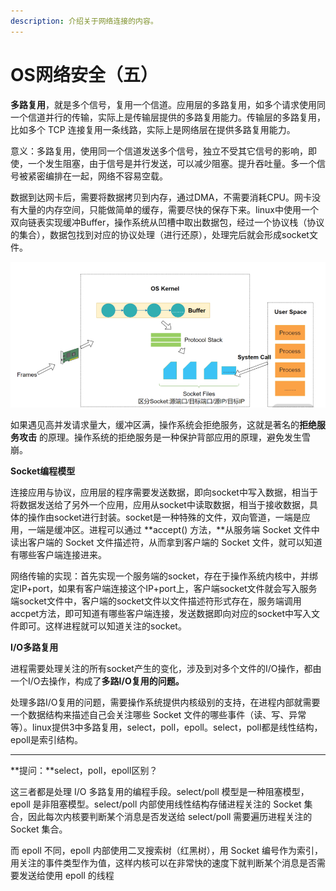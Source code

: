 ```yaml
---
description: 介绍关于网络连接的内容。
---
```


# OS网络安全（五）

**多路复用**，就是多个信号，复用一个信道。应用层的多路复用，如多个请求使用同一个信道并行的传输，实际上是传输层提供的多路复用能力。传输层的多路复用，比如多个 TCP 连接复用一条线路，实际上是网络层在提供多路复用能力。

意义：多路复用，使用同一个信道发送多个信号，独立不受其它信号的影响，即使，一个发生阻塞，由于信号是并行发送，可以减少阻塞。提升吞吐量。多一个信号被紧密编排在一起，网络不容易空载。

数据到达网卡后，需要将数据拷贝到内存，通过DMA，不需要消耗CPU。网卡没有大量的内存空间，只能做简单的缓存，需要尽快的保存下来。linux中使用一个双向链表实现缓冲Buffer，操作系统从凹槽中取出数据包，经过一个协议栈（协议的集合），数据包找到对应的协议处理（进行还原），处理完后就会形成socket文件。

![](<../.gitbook/assets/image (28) (1).png>)

如果遇见高并发请求量大，缓冲区满，操作系统会拒绝服务，这就是著名的**拒绝服务攻击** 的原理。操作系统的拒绝服务是一种保护背部应用的原理，避免发生雪崩。

**Socket编程模型**

连接应用与协议，应用层的程序需要发送数据，即向socket中写入数据，相当于将数据发送给了另外一个应用，应用从socket中读取数据，相当于接收数据，具体的操作由socket进行封装。socket是一种特殊的文件，双向管道，一端是应用，一端是缓冲区。进程可以通过 **accept() 方法，**从服务端 Socket 文件中读出客户端的 Socket 文件描述符，从而拿到客户端的 Socket 文件，就可以知道有哪些客户端连接进来。

网络传输的实现：首先实现一个服务端的socket，存在于操作系统内核中，并绑定IP+port，如果有客户端连接这个IP+port上，客户端socket文件就会写入服务端socket文件中，客户端的socket文件以文件描述符形式存在，服务端调用accpet方法，即可知道有哪些客户端连接，发送数据即向对应的socket中写入文件即可。这样进程就可以知道关注的socket。

**I/O多路复用**

进程需要处理关注的所有socket产生的变化，涉及到对多个文件的I/O操作，都由一个I/O去操作，构成了**多路I/O复用的问题。**

处理多路I/O复用的问题，需要操作系统提供内核级别的支持，在进程内部就需要一个数据结构来描述自己会关注哪些 Socket 文件的哪些事件（读、写、异常等）。linux提供3中多路复用，select，poll，epoll。select，poll都是线性结构，epoll是索引结构。



****

**提问：**select，poll，epoll区别？

这三者都是处理 I/O 多路复用的编程手段。select/poll 模型是一种阻塞模型，epoll 是非阻塞模型。select/poll 内部使用线性结构存储进程关注的 Socket 集合，因此每次内核要判断某个消息是否发送给 select/poll 需要遍历进程关注的 Socket 集合。

而 epoll 不同，epoll 内部使用二叉搜索树（红黑树），用 Socket 编号作为索引，用关注的事件类型作为值，这样内核可以在非常快的速度下就判断某个消息是否需要发送给使用 epoll 的线程

